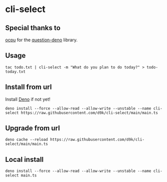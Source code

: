 # cli-select

## Special thanks to

[ocpu](https://github.com/ocpu) for the [question-deno](https://github.com/ocpu/question-deno) library. 

## Usage

```
tac todo.txt | cli-select -m "What do you plan to do today?" > todo-today.txt 
```

## Install from url

Install [Deno](https://deno.land/) if not yet!

```
deno install --force --allow-read --allow-write --unstable --name cli-select https://raw.githubusercontent.com/d9k/cli-select/main/main.ts
```

## Upgrade from url

```
deno cache --reload https://raw.githubusercontent.com/d9k/cli-select/main/main.ts
```

## Local install

```
deno install --force --allow-read --allow-write --unstable --name cli-select main.ts
```
